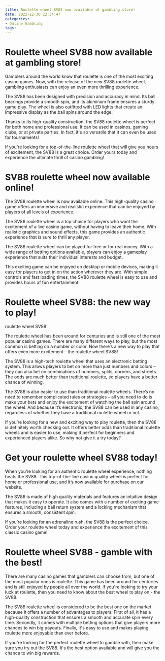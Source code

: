 ```yaml
---
title: Roulette wheel SV88 now available at gambling store!
date: 2022-12-30 22:34:47
categories:
- Online Gambling
tags:
---
```



#  Roulette wheel SV88 now available at gambling store!

Gamblers around the world know that roulette is one of the most exciting casino games. Now, with the release of the new SV88 roulette wheel, gambling enthusiasts can enjoy an even more thrilling experience.

The SV88 has been designed with precision and accuracy in mind. Its ball bearings provide a smooth spin, and its aluminum frame ensures a sturdy game play. The wheel is also outfitted with LED lights that create an impressive display as the ball spins around the edge.

Thanks to its high-quality construction, the SV88 roulette wheel is perfect for both home and professional use. It can be used in casinos, gaming clubs, or at private parties. In fact, it's so versatile that it can even be used for tournaments!

If you're looking for a top-of-the-line roulette wheel that will give you hours of excitement, the SV88 is a great choice. Order yours today and experience the ultimate thrill of casino gambling!

#  SV88 roulette wheel now available online!

The SV88 roulette wheel is now available online. This high-quality casino game offers an immersive and realistic experience that can be enjoyed by players of all levels of experience.

The SV88 roulette wheel is a top choice for players who want the excitement of a live casino game, without having to leave their home. With realistic graphics and sound effects, this game provides an authentic experience that is sure to thrill any player.

The SV88 roulette wheel can be played for free or for real money. With a wide range of betting options available, players can enjoy a gameplay experience that suits their individual interests and budget.

This exciting game can be enjoyed on desktop or mobile devices, making it easy for players to get in on the action wherever they are. With simple controls and fast loading times, the SV88 roulette wheel is easy to use and provides hours of fun entertainment.

#  Roulette wheel SV88: the new way to play!

roulette wheel SV88

The roulette wheel has been around for centuries and is still one of the most popular casino games. There are many different ways to play, but the most common is betting on a number or color. Now there’s a new way to play that offers even more excitement – the roulette wheel SV88!

The SV88 is a high-tech roulette wheel that uses an electronic betting system. This allows players to bet on more than just numbers and colors – they can also bet on combinations of numbers, splits, corners, and streets. The odds are much better than traditional roulette, so players have a better chance of winning.

The SV88 is also easier to use than traditional roulette wheels. There’s no need to remember complicated rules or strategies – all you need to do is make your bets and enjoy the excitement of watching the ball spin around the wheel. And because it’s electronic, the SV88 can be used in any casino, regardless of whether they have a traditional roulette wheel or not.

If you’re looking for a new and exciting way to play roulette, then the SV88 is definitely worth checking out. It offers better odds than traditional roulette wheels and is easier to use, making it perfect for beginners and experienced players alike. So why not give it a try today?

#  Get your roulette wheel SV88 today!

When you’re looking for an authentic roulette wheel experience, nothing beats the SV88. This top-of-the-line casino quality wheel is perfect for home or professional use, and it’s now available for purchase on our website.

The SV88 is made of high quality materials and features an intuitive design that makes it easy to operate. It also comes with a number of exciting game features, including a ball return system and a locking mechanism that ensures a smooth, consistent spin.

If you’re looking for an adrenaline rush, the SV88 is the perfect choice. Order your roulette wheel today and experience the excitement of this classic casino game!

#  Roulette wheel SV88 - gamble with the best!

There are many casino games that gamblers can choose from, but one of the most popular ones is roulette. This game has been around for centuries and is still enjoyed by people all over the world. If you're looking to try your luck at roulette, then you need to know about the best wheel to play on - the SV88.

The SV88 roulette wheel is considered to be the best one on the market because it offers a number of advantages to players. First of all, it has a high-quality construction that ensures a smooth and accurate spin every time. Secondly, it comes with multiple betting options that give players more chances to win big payouts. Finally, it's easy to use and makes playing roulette more enjoyable than ever before.

If you're looking for the perfect roulette wheel to gamble with, then make sure you try out the SV88. It's the best option available and will give you the chance to win big rewards.